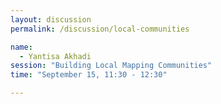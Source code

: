 ```yaml
---
layout: discussion
permalink: /discussion/local-communities

name:
  - Yantisa Akhadi
session: "Building Local Mapping Communities"
time: "September 15, 11:30 - 12:30"

---
```

